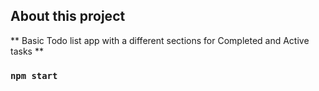 ## About this project
** Basic Todo list app with a different sections for Completed and Active tasks **


### `npm start`